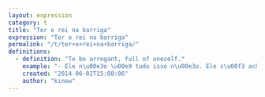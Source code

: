 ```yaml
---
layout: expression
category: t
title: "Ter o rei na barriga"
expression: "Ter o rei na barriga"
permalink: "/t/ter+o+rei+na+barriga/"
definitions:
  - definition: "To be arrogant, full of oneself."
    example: "- Ele n\u00e3o \u00e9 tudo isso n\u00e3o. Ele s\u00f3 acha que tem o rei na barriga."
    created: "2014-06-02T15:08:06"
    author: "kinow"
---
```

